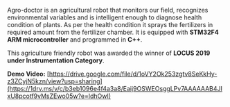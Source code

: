 Agro-doctor is an agricultural robot that monitors our field, recognizes environmental variables and is intelligent enough to diagnose health condition of plants. As per the health condition it sprays the fertilizers in required amount from the fertilizer chamber. It is equipped with **STM32F4 ARM microcontroller** and programmed in **C++**. 

This agriculture friendly robot was awarded the winner of **LOCUS 2019 under Instrumentation Category**.

**Demo Video:** [https://drive.google.com/file/d/1oVY2Ok253zgtv8SeKkHy-z3ZCyjN5kzn/view?usp=sharing](https://1drv.ms/v/c/b3eb1096e4f4a3a8/Eaij9OSWEOsggLPv7AAAAAAB4JIxU8pcotf9vMsZEwo05w?e=ldhOwI)
